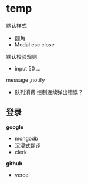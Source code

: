 # temp

默认样式
- 圆角
- Modal esc close

默认校验规则
- input 50 ...

message ,notify
- 队列消费  控制连续弹出错误？

## 登录

**google**
- mongodb
- 沉浸式翻译
- clerk

**github**
- vercel